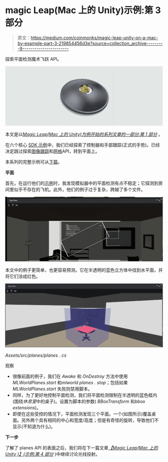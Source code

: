 # magic Leap(Mac 上的 Unity)示例:第 3 部分

> 原文：<https://medium.com/coinmonks/magic-leap-unity-on-a-mac-by-example-part-3-219854456d3e?source=collection_archive---------9----------------------->

探索平面检测魔术飞跃 API。

![](img/370cc27a5e0cc8e72b0c5c6e9f7f8301.png)

本文是以[*Magic Leap(Mac 上的 Unity)为例开始的系列文章的一部分:第 1 部分*](/@johntucker_48673/magic-leap-unity-on-a-mac-by-example-part-1-fc3188f0e964) 。

在六个核心 [SDK 示例](https://creator.magicleap.com/learn/guides/sdk-examples-landing-page)中，我们已经探索了控制器和手部跟踪(正式的手势)。已经决定跳过探索[图像跟踪](https://creator.magicleap.com/learn/guides/sdk-example-image-tracking)和[网格](https://creator.magicleap.com/learn/guides/sdk-example-meshing)API，转到平面上。

本系列的完整示例可从[下载](https://github.com/larkintuckerllc/magic-leap-patterns)。

**平面**

首先，在运行他们的[示例](https://creator.magicleap.com/learn/guides/sdk-example-planes)时，我发现模拟器中的平面检测有点不稳定；它探测到房间里似乎不存在的飞机。此外，他们的例子过于复杂，跨越了多个文件。

![](img/01ab1b7c5d8e80dd49cbe60c14bbe24c.png)

本文中的例子更简单，也更容易预测。它在半透明的蓝色立方体中找到水平面，并将它们涂成红色。

![](img/e2c41f0e12752f30cc9199cb9dee32d0.png)

*Assets/src/planes/planes . cs*

观察

*   很像前面的例子，我们在 *Awake* 和 *OnDestroy* 方法中使用 *MLWorldPlanes.start* 和*mlworld planes . stop*；包括如果 *MLWorldPlanes.start* 失败则禁用脚本。
*   同样，为了更好地控制平面检测，我们将平面检测限制在半透明的蓝色框内(围绕*休息室*中的桌子)。设置为脚本的参数( *BBoxTransform* 和*bbox extensions*)。
*   即使在这些受控的情况下，平面检测发现三个平面。一个(如图所示)覆盖桌面。另外两个具有相同的中心和宽度/高度；但是有奇怪的旋转，导致他们不显示(不知道为什么)。

**下一步**

了解了 planes API 的表面之后，我们将在下一篇文章[*【Magic Leap(Mac 上的 Unity )】(示例:第 4 部分*](/@johntucker_48673/magic-leap-unity-on-a-mac-by-example-part-4-d12be6a63fc9) )中继续讨论光线投射。